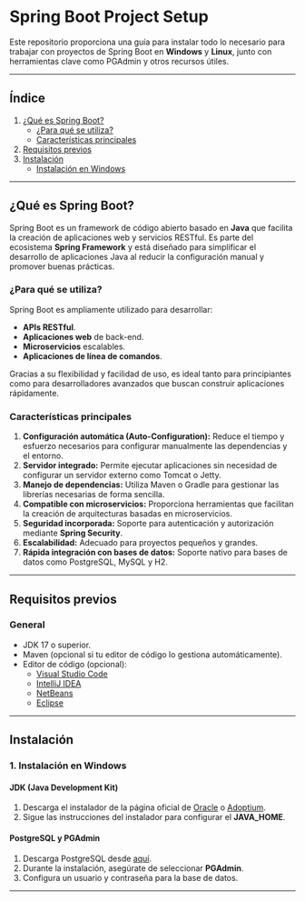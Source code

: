 # Spring Boot Project Setup

Este repositorio proporciona una guía para instalar todo lo necesario para trabajar con proyectos de Spring Boot en **Windows** y **Linux**, junto con herramientas clave como PGAdmin y otros recursos útiles.

---
## Índice
1. [¿Qué es Spring Boot?](#qué-es-spring-boot)
   - [¿Para qué se utiliza?](#para-qué-se-utiliza)
   - [Características principales](#características-principales)
2. [Requisitos previos](#requisitos-previos)
3. [Instalación](#instalación)
   - [Instalación en Windows](#1-instalación-en-windows)
---
## ¿Qué es Spring Boot?

Spring Boot es un framework de código abierto basado en **Java** que facilita la creación de aplicaciones web y servicios RESTful. Es parte del ecosistema **Spring Framework** y está diseñado para simplificar el desarrollo de aplicaciones Java al reducir la configuración manual y promover buenas prácticas.

### ¿Para qué se utiliza?

Spring Boot es ampliamente utilizado para desarrollar:
- **APIs RESTful**.
- **Aplicaciones web** de back-end.
- **Microservicios** escalables.
- **Aplicaciones de línea de comandos**.

Gracias a su flexibilidad y facilidad de uso, es ideal tanto para principiantes como para desarrolladores avanzados que buscan construir aplicaciones rápidamente.

### Características principales

1. **Configuración automática (Auto-Configuration):** Reduce el tiempo y esfuerzo necesarios para configurar manualmente las dependencias y el entorno.
2. **Servidor integrado:** Permite ejecutar aplicaciones sin necesidad de configurar un servidor externo como Tomcat o Jetty.
3. **Manejo de dependencias:** Utiliza Maven o Gradle para gestionar las librerías necesarias de forma sencilla.
4. **Compatible con microservicios:** Proporciona herramientas que facilitan la creación de arquitecturas basadas en microservicios.
5. **Seguridad incorporada:** Soporte para autenticación y autorización mediante **Spring Security**.
6. **Escalabilidad:** Adecuado para proyectos pequeños y grandes.
7. **Rápida integración con bases de datos:** Soporte nativo para bases de datos como PostgreSQL, MySQL y H2.

---

## Requisitos previos

### General
- JDK 17 o superior.
- Maven (opcional si tu editor de código lo gestiona automáticamente).
- Editor de código (opcional):
  - [Visual Studio Code](https://code.visualstudio.com/)
  - [IntelliJ IDEA](https://www.jetbrains.com/idea/)
  - [NetBeans](https://netbeans.apache.org/)
  - [Eclipse](https://www.eclipse.org/)

---

## Instalación

### 1. Instalación en Windows

#### JDK (Java Development Kit)
1. Descarga el instalador de la página oficial de [Oracle](https://www.oracle.com/java/technologies/javase-downloads.html) o [Adoptium](https://adoptium.net/).
2. Sigue las instrucciones del instalador para configurar el **JAVA_HOME**.

#### PostgreSQL y PGAdmin
1. Descarga PostgreSQL desde [aquí](https://www.postgresql.org/download/windows/).
2. Durante la instalación, asegúrate de seleccionar **PGAdmin**.
3. Configura un usuario y contraseña para la base de datos.

---
